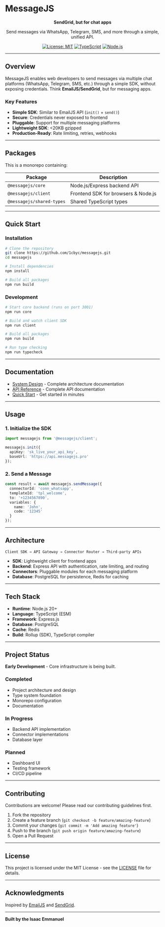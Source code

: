# MessageJS

<div align="center">

**SendGrid, but for chat apps**

Send messages via WhatsApp, Telegram, SMS, and more through a simple, unified API.

[![License: MIT](https://img.shields.io/badge/License-MIT-yellow.svg)](https://opensource.org/licenses/MIT)
[![TypeScript](https://img.shields.io/badge/TypeScript-5.3+-blue.svg)](https://www.typescriptlang.org/)
[![Node.js](https://img.shields.io/badge/Node.js-20+-green.svg)](https://nodejs.org/)

</div>

---

## Overview

MessageJS enables web developers to send messages via multiple chat platforms (WhatsApp, Telegram, SMS, etc.) through a simple SDK, without exposing credentials. Think **EmailJS/SendGrid**, but for messaging apps.

### Key Features

- **Simple SDK**: Similar to EmailJS API (`init()` + `send()`)
- **Secure**: Credentials never exposed to frontend
- **Pluggable**: Support for multiple messaging platforms
- **Lightweight SDK**: <20KB gzipped
- **Production-Ready**: Rate limiting, retries, webhooks

---

## Packages

This is a monorepo containing:

| Package | Description |
|---------|-------------|
| `@messagejs/core` | Node.js/Express backend API |
| `@messagejs/client` | Frontend SDK for browsers & Node.js |
| `@messagejs/shared-types` | Shared TypeScript types |

---

## Quick Start

### Installation

```bash
# Clone the repository
git clone https://github.com/1cbyc/messagejs.git
cd messagejs

# Install dependencies
npm install

# Build all packages
npm run build
```

### Development

```bash
# Start core backend (runs on port 3001)
npm run core

# Build and watch client SDK
npm run client

# Build all packages
npm run build

# Run type checking
npm run typecheck
```

---

## Documentation

- [System Design](system_design.txt) - Complete architecture documentation
- [API Reference](API_REFERENCE.md) - Complete API documentation
- [Quick Start](QUICK_START.md) - Get started in minutes

---

## Usage

### 1. Initialize the SDK

```typescript
import messagejs from '@messagejs/client';

messagejs.init({
  apiKey: 'sk_live_your_api_key',
  baseUrl: 'https://api.messagejs.pro'
});
```

### 2. Send a Message

```typescript
const result = await messagejs.sendMessage({
  connectorId: 'conn_whatsapp',
  templateId: 'tpl_welcome',
  to: '+1234567890',
  variables: {
    name: 'John',
    code: '12345'
  }
});
```

---

## Architecture

```
Client SDK → API Gateway → Connector Router → Third-party APIs
```

- **SDK**: Lightweight client for frontend apps
- **Backend**: Express API with authentication, rate limiting, and routing
- **Connectors**: Pluggable modules for each messaging platform
- **Database**: PostgreSQL for persistence, Redis for caching

---

## Tech Stack

- **Runtime**: Node.js 20+
- **Language**: TypeScript (ESM)
- **Framework**: Express.js
- **Database**: PostgreSQL
- **Cache**: Redis
- **Build**: Rollup (SDK), TypeScript compiler

---

## Project Status

**Early Development** - Core infrastructure is being built.

### Completed
- Project architecture and design
- Type system foundation
- Monorepo configuration
- Documentation

### In Progress
- Backend API implementation
- Connector implementations
- Database layer

### Planned
- Dashboard UI
- Testing framework
- CI/CD pipeline

---

## Contributing

Contributions are welcome! Please read our contributing guidelines first.

1. Fork the repository
2. Create a feature branch (`git checkout -b feature/amazing-feature`)
3. Commit your changes (`git commit -m 'Add amazing feature'`)
4. Push to the branch (`git push origin feature/amazing-feature`)
5. Open a Pull Request

---

## License

This project is licensed under the MIT License - see the [LICENSE](LICENSE) file for details.

---

## Acknowledgments

Inspired by [EmailJS](https://www.emailjs.com/) and [SendGrid](https://sendgrid.com/).

---

**Built by the Isaac Emmanuel**
